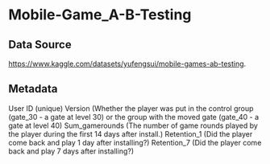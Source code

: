 # Mobile-Game_A-B-Testing


## Data Source
https://www.kaggle.com/datasets/yufengsui/mobile-games-ab-testing.


## Metadata
User ID (unique)
Version (Whether the player was put in the control group (gate_30 - a gate at level 30) or the group with the moved gate (gate_40 - a gate at level 40)
Sum_gamerounds (The number of game rounds played by the player during the first 14 days after install.)
Retention_1 (Did the player come back and play 1 day after installing?)
Retention_7 (Did the player come back and play 7 days after installing?)


